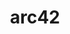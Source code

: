 ---
codehost: https://github.com/https://github.com/arc42
logohandle: arc42
sort: arc42
title: arc42
twitter: https://x.com/arc42Tipps
website: https://arc42.org/
youtube: https://youtube.com/arc42-video
---